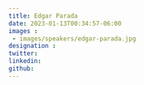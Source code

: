 ```yaml
---
title: Edgar Parada
date: 2023-01-13T00:34:57-06:00
images : 
 - images/speakers/edgar-parada.jpg
designation : 
twitter: 
linkedin: 
github: 
---
```



